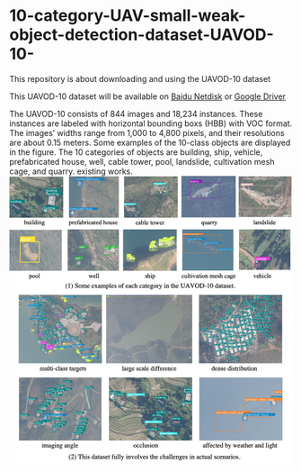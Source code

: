 # 10-category-UAV-small-weak-object-detection-dataset-UAVOD-10-
This repository is about downloading and using the UAVOD-10 dataset

This UAVOD-10 dataset will be available on [Baidu Netdisk](https://pan.baidu.com/s/1GlEiHENSAcG2V8bthTUn6A) or [Google Driver](https://pan.baidu.com/s/1GlEiHENSAcG2V8bthTUn6A)


The UAVOD-10 consists of 844 images and 18,234 instances. These instances are labeled with horizontal bounding boxs (HBB) with VOC format. The images’ widths range from 1,000 to 4,800 pixels, and their resolutions are about 0.15 meters. Some examples of the 10-class objects are displayed in the figure. The 10 categories of objects are building, ship, vehicle, prefabricated house, well, cable tower, pool, landslide, cultivation mesh cage, and quarry.
existing works.
![UAVOD-10 example](./data_example.png)
